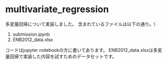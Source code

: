 # multivariate_regression

多変量回帰について実装しました。
含まれているファイルは以下の通り。\\

1. submission.ipynb
2. ENB2012_data.xlsx

コードはjupyter notebookの方に書いてあります。
ENB2012_data.xlsxは多変量回帰で実装した内容を試すためのデータセットです。
